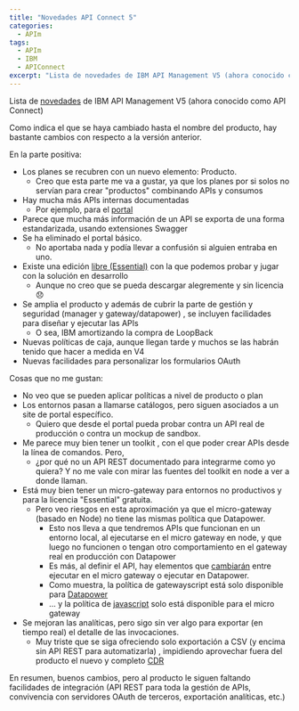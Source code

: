 ```yaml
---
title: "Novedades API Connect 5"
categories:
  - APIm
tags:
  - APIm
  - IBM
  - APIConnect
excerpt: "Lista de novedades de IBM API Management V5 (ahora conocido como API Connect)"
---
```


Lista de [novedades](http://www.ibm.com/support/knowledgecenter/SSMNED_5.0.0/com.ibm.apic.overview.doc/overview_whatsnew.html?lang=en) de IBM API Management V5 (ahora conocido como API Connect) 


Como indica el que se haya cambiado hasta el nombre del producto, hay bastante cambios con respecto a la versión anterior.

En la parte positiva:
- Los planes se recubren con un nuevo elemento: Producto.
  - Creo que esta parte me va a gustar, ya que los planes por si solos no servían para crear "productos" combinando APIs y consumos
- Hay mucha más APIs internas documentadas
  - Por ejemplo, para el [portal](http://www.ibm.com/support/knowledgecenter/SSMNED_5.0.0/com.ibm.apic.apirest.doc/rest_apis.html?lang=en) 
- Parece que mucha más información de un API se exporta de una forma estandarizada, usando extensiones Swagger 
- Se ha eliminado el portal básico.
  - No aportaba nada y podía llevar a confusión si alguien entraba en uno.
- Existe una edición [libre (Essential)](http://www.ibm.com/support/knowledgecenter/SSMNED_5.0.0/com.ibm.apic.overview.doc/overview_rapic_offerings.html?lang=en) con la que podemos probar y jugar con la solución en desarrollo 
  - Aunque no creo que se pueda descargar alegremente y sin licencia :disappointed:
- Se amplia el producto y además de cubrir la parte de gestión y seguridad (manager y gateway/datapower) , se incluyen facilidades para diseñar y ejecutar las APIs
  - O sea, IBM amortizando la compra de LoopBack
- Nuevas políticas de caja, aunque llegan tarde y muchos se las habrán tenido que hacer a medida en V4
- Nuevas facilidades para personalizar los formularios OAuth

Cosas que no me gustan:
- No veo que se pueden aplicar políticas a nivel de producto o plan
- Los entornos pasan a llamarse catálogos, pero siguen asociados a un site de portal específico.
  - Quiero que desde el portal pueda probar contra un API real de producción o contra un mockup de sandbox.
- Me parece muy bien tener un toolkit , con el que poder crear APIs desde la línea de comandos. Pero, 
  - ¿por qué no un API REST documentado para integrarme como yo quiera? Y no me vale con mirar las fuentes del toolkit en node a ver a donde llaman.
- Está muy bien tener un micro-gateway para entornos no productivos y para la licencia "Essential" gratuita.
  - Pero veo riesgos en esta aproximación ya que el micro-gateway (basado en Node) no tiene las mismas política que Datapower.
    - Esto nos lleva a que tendremos APIs que funcionan en un entorno local, al ejecutarse en el micro gateway en node, y que luego no funcionen o tengan otro comportamiento en el gateway real en producción con Datapower
    - Es más, al definir el API, hay elementos que [cambiarán](http://www.ibm.com/support/knowledgecenter/SSMNED_5.0.0/com.ibm.apic.policy.doc/capim_custpolicies_overview.html?lang=en) entre ejecutar en el micro gateway o ejecutar en Datapower. 
    - Como muestra, la política de gatewayscript está solo disponible para [Datapower](http://www.ibm.com/support/knowledgecenter/SSMNED_5.0.0/com.ibm.apic.toolkit.doc/rapim_cli_policies_gwscript.html?lang=en)
    - ... y la política de [javascript](http://www.ibm.com/support/knowledgecenter/SSMNED_5.0.0/com.ibm.apic.toolkit.doc/rapim_cli_policies_jsscript.html?lang=en) solo está disponible para el micro gateway
- Se mejoran las analíticas, pero sigo sin ver algo para exportar (en tiempo real) el detalle de las invocaciones.
  - Muy triste que se siga ofreciendo solo exportación a CSV (y encima sin API REST para automatizarla) , impidiendo aprovechar fuera del producto el nuevo y completo [CDR](http://www.ibm.com/support/knowledgecenter/SSMNED_5.0.0/com.ibm.apic.apionprem.doc/rapim_analytics_apieventrecordfields.html?lang=en)

En resumen, buenos cambios, pero al producto le siguen faltando facilidades de integración (API REST para toda la gestión de APIs, convivencia con servidores OAuth de terceros, exportación analíticas, etc.)
